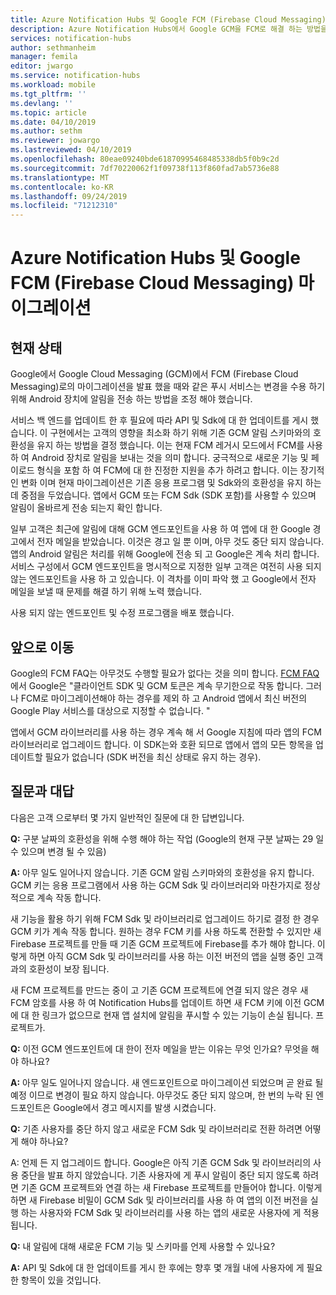 ```yaml
---
title: Azure Notification Hubs 및 Google FCM (Firebase Cloud Messaging) 마이그레이션
description: Azure Notification Hubs에서 Google GCM을 FCM로 해결 하는 방법을 설명 합니다.
services: notification-hubs
author: sethmanheim
manager: femila
editor: jwargo
ms.service: notification-hubs
ms.workload: mobile
ms.tgt_pltfrm: ''
ms.devlang: ''
ms.topic: article
ms.date: 04/10/2019
ms.author: sethm
ms.reviewer: jowargo
ms.lastreviewed: 04/10/2019
ms.openlocfilehash: 80eae09240bde61870995468485338db5f0b9c2d
ms.sourcegitcommit: 7df70220062f1f09738f113f860fad7ab5736e88
ms.translationtype: MT
ms.contentlocale: ko-KR
ms.lasthandoff: 09/24/2019
ms.locfileid: "71212310"
---
```

# <a name="azure-notification-hubs-and-the-google-firebase-cloud-messaging-fcm-migration"></a>Azure Notification Hubs 및 Google FCM (Firebase Cloud Messaging) 마이그레이션

## <a name="current-state"></a>현재 상태

Google에서 Google Cloud Messaging (GCM)에서 FCM (Firebase Cloud Messaging)로의 마이그레이션을 발표 했을 때와 같은 푸시 서비스는 변경을 수용 하기 위해 Android 장치에 알림을 전송 하는 방법을 조정 해야 했습니다.

서비스 백 엔드를 업데이트 한 후 필요에 따라 API 및 Sdk에 대 한 업데이트를 게시 했습니다. 이 구현에서는 고객의 영향을 최소화 하기 위해 기존 GCM 알림 스키마와의 호환성을 유지 하는 방법을 결정 했습니다. 이는 현재 FCM 레거시 모드에서 FCM를 사용 하 여 Android 장치로 알림을 보내는 것을 의미 합니다. 궁극적으로 새로운 기능 및 페이로드 형식을 포함 하 여 FCM에 대 한 진정한 지원을 추가 하려고 합니다. 이는 장기적인 변화 이며 현재 마이그레이션은 기존 응용 프로그램 및 Sdk와의 호환성을 유지 하는 데 중점을 두었습니다. 앱에서 GCM 또는 FCM Sdk (SDK 포함)를 사용할 수 있으며 알림이 올바르게 전송 되는지 확인 합니다.

일부 고객은 최근에 알림에 대해 GCM 엔드포인트을 사용 하 여 앱에 대 한 Google 경고에서 전자 메일을 받았습니다. 이것은 경고 일 뿐 이며, 아무 것도 중단 되지 않습니다. 앱의 Android 알림은 처리를 위해 Google에 전송 되 고 Google은 계속 처리 합니다. 서비스 구성에서 GCM 엔드포인트을 명시적으로 지정한 일부 고객은 여전히 사용 되지 않는 엔드포인트을 사용 하 고 있습니다. 이 격차를 이미 파악 했 고 Google에서 전자 메일을 보낼 때 문제를 해결 하기 위해 노력 했습니다.

사용 되지 않는 엔드포인트 및 수정 프로그램을 배포 했습니다.

## <a name="going-forward"></a>앞으로 이동

Google의 FCM FAQ는 아무것도 수행할 필요가 없다는 것을 의미 합니다. [FCM FAQ](https://developers.google.com/cloud-messaging/faq)에서 Google은 "클라이언트 SDK 및 GCM 토큰은 계속 무기한으로 작동 합니다. 그러나 FCM로 마이그레이션해야 하는 경우를 제외 하 고 Android 앱에서 최신 버전의 Google Play 서비스를 대상으로 지정할 수 없습니다. "

앱에서 GCM 라이브러리를 사용 하는 경우 계속 해 서 Google 지침에 따라 앱의 FCM 라이브러리로 업그레이드 합니다. 이 SDK는와 호환 되므로 앱에서 앱의 모든 항목을 업데이트할 필요가 없습니다 (SDK 버전을 최신 상태로 유지 하는 경우).

## <a name="questions-and-answers"></a>질문과 대답

다음은 고객 으로부터 몇 가지 일반적인 질문에 대 한 답변입니다.

**Q:** 구분 날짜의 호환성을 위해 수행 해야 하는 작업 (Google의 현재 구분 날짜는 29 일 수 있으며 변경 될 수 있음)

**A:** 아무 일도 일어나지 않습니다. 기존 GCM 알림 스키마와의 호환성을 유지 합니다. GCM 키는 응용 프로그램에서 사용 하는 GCM Sdk 및 라이브러리와 마찬가지로 정상적으로 계속 작동 합니다.

새 기능을 활용 하기 위해 FCM Sdk 및 라이브러리로 업그레이드 하기로 결정 한 경우 GCM 키가 계속 작동 합니다. 원하는 경우 FCM 키를 사용 하도록 전환할 수 있지만 새 Firebase 프로젝트를 만들 때 기존 GCM 프로젝트에 Firebase를 추가 해야 합니다. 이렇게 하면 아직 GCM Sdk 및 라이브러리를 사용 하는 이전 버전의 앱을 실행 중인 고객과의 호환성이 보장 됩니다.

새 FCM 프로젝트를 만드는 중이 고 기존 GCM 프로젝트에 연결 되지 않은 경우 새 FCM 암호를 사용 하 여 Notification Hubs를 업데이트 하면 새 FCM 키에 이전 GCM에 대 한 링크가 없으므로 현재 앱 설치에 알림을 푸시할 수 있는 기능이 손실 됩니다. 프로젝트가.

**Q:** 이전 GCM 엔드포인트에 대 한이 전자 메일을 받는 이유는 무엇 인가요? 무엇을 해야 하나요?

**A:** 아무 일도 일어나지 않습니다. 새 엔드포인트으로 마이그레이션 되었으며 곧 완료 될 예정 이므로 변경이 필요 하지 않습니다. 아무것도 중단 되지 않으며, 한 번의 누락 된 엔드포인트은 Google에서 경고 메시지를 발생 시켰습니다.

**Q:** 기존 사용자를 중단 하지 않고 새로운 FCM Sdk 및 라이브러리로 전환 하려면 어떻게 해야 하나요?

A: 언제 든 지 업그레이드 합니다. Google은 아직 기존 GCM Sdk 및 라이브러리의 사용 중단을 발표 하지 않았습니다. 기존 사용자에 게 푸시 알림이 중단 되지 않도록 하려면 기존 GCM 프로젝트와 연결 하는 새 Firebase 프로젝트를 만들어야 합니다. 이렇게 하면 새 Firebase 비밀이 GCM Sdk 및 라이브러리를 사용 하 여 앱의 이전 버전을 실행 하는 사용자와 FCM Sdk 및 라이브러리를 사용 하는 앱의 새로운 사용자에 게 적용 됩니다.

**Q:** 내 알림에 대해 새로운 FCM 기능 및 스키마를 언제 사용할 수 있나요?

**A:** API 및 Sdk에 대 한 업데이트를 게시 한 후에는 향후 몇 개월 내에 사용자에 게 필요한 항목이 있을 것입니다.
